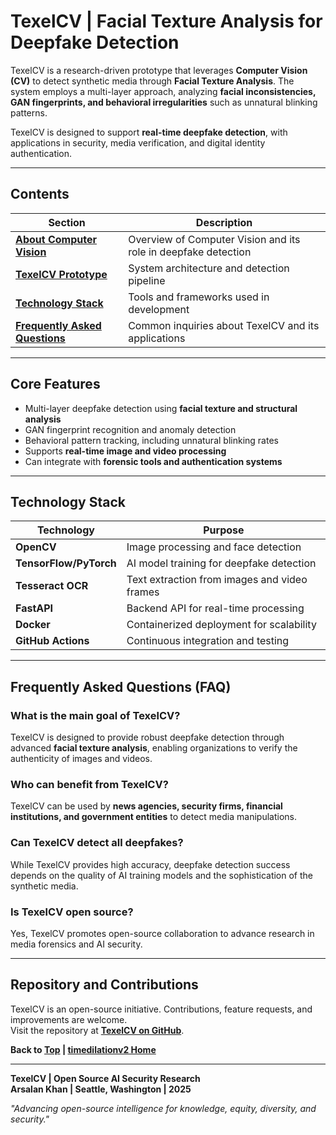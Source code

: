 # TexelCV | Facial Texture Analysis for Deepfake Detection  

TexelCV is a research-driven prototype that leverages **Computer Vision (CV)** to detect synthetic media through **Facial Texture Analysis**. The system employs a multi-layer approach, analyzing **facial inconsistencies, GAN fingerprints, and behavioral irregularities** such as unnatural blinking patterns.

TexelCV is designed to support **real-time deepfake detection**, with applications in security, media verification, and digital identity authentication.

***

## Contents  

| Section | Description |  
|---------|-------------|  
| **[About Computer Vision](about_cv.md)** | Overview of Computer Vision and its role in deepfake detection |  
| **[TexelCV Prototype](prototype.md)** | System architecture and detection pipeline |  
| **[Technology Stack](tech_stack.md)** | Tools and frameworks used in development |  
| **[Frequently Asked Questions](faq.md)** | Common inquiries about TexelCV and its applications |  

***

## Core Features  

- Multi-layer deepfake detection using **facial texture and structural analysis**  
- GAN fingerprint recognition and anomaly detection  
- Behavioral pattern tracking, including unnatural blinking rates  
- Supports **real-time image and video processing**  
- Can integrate with **forensic tools and authentication systems**  

***

## Technology Stack  

| Technology | Purpose |  
|------------|---------|  
| **OpenCV** | Image processing and face detection |  
| **TensorFlow/PyTorch** | AI model training for deepfake detection |  
| **Tesseract OCR** | Text extraction from images and video frames |  
| **FastAPI** | Backend API for real-time processing |  
| **Docker** | Containerized deployment for scalability |  
| **GitHub Actions** | Continuous integration and testing |  

***

## Frequently Asked Questions (FAQ)  

### **What is the main goal of TexelCV?**  
TexelCV is designed to provide robust deepfake detection through advanced **facial texture analysis**, enabling organizations to verify the authenticity of images and videos.  

### **Who can benefit from TexelCV?**  
TexelCV can be used by **news agencies, security firms, financial institutions, and government entities** to detect media manipulations.  

### **Can TexelCV detect all deepfakes?**  
While TexelCV provides high accuracy, deepfake detection success depends on the quality of AI training models and the sophistication of the synthetic media.  

### **Is TexelCV open source?**  
Yes, TexelCV promotes open-source collaboration to advance research in media forensics and AI security.  

***

## Repository and Contributions  

TexelCV is an open-source initiative. Contributions, feature requests, and improvements are welcome.  
Visit the repository at **[TexelCV on GitHub](https://github.com/timedilationv2/texelcv)**.  

**Back to [Top](#) | [timedilationv2 Home](https://github.com/timedilationv2)**  

***

**TexelCV | Open Source AI Security Research**  
**Arsalan Khan | Seattle, Washington | 2025**  

*"Advancing open-source intelligence for knowledge, equity, diversity, and security."*

